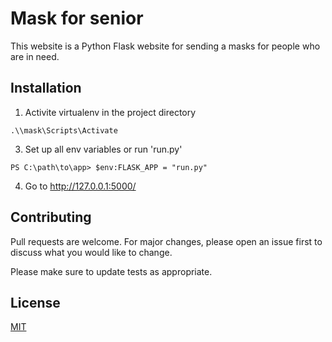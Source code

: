# Mask for senior 

This website is a Python Flask website for sending a masks for people who are in need.

## Installation

1. Activite virtualenv in the project directory
```
.\\mask\Scripts\Activate
```
3. Set up all env variables  or run 'run.py'
```
PS C:\path\to\app> $env:FLASK_APP = "run.py"
```
4. Go to http://127.0.0.1:5000/



## Contributing
Pull requests are welcome. For major changes, please open an issue first to discuss what you would like to change.

Please make sure to update tests as appropriate.

## License
[MIT](https://choosealicense.com/licenses/mit/)